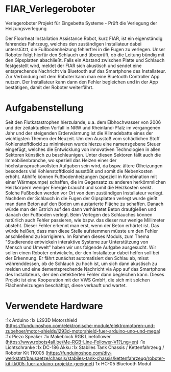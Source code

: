 # FIAR_Verlegeroboter
Verlegeroboter Projekt  für Eingebette Systeme - Prüft die Verlegung der Heizungsverlegung


Der Floorheat Installation Assistance Robot, kurz FIAR, ist ein eigenständig fahrendes Fahrzeug, welches den zuständigen Installateur dabei unterstützt, die Fußbodenheizung fehlerfrei in die Fugen zu verlegen. Unser Roboter folgt hierfür den Schlauch und überprüft, ob die Leitung bündig mit den Gipsplatten abschließt. Falls ein Abstand zwischen Platte und Schlauch festgestellt wird,
meldet der FIAR sich akustisch und sendet eine entsprechende Nachricht via Bluetooth auf das Smartphone des Installateur. Zur Verbindung mit dem Roboter kann man eine Bluetooth Controller App nutzen. Der Installateur kann dann den Fehler begleichen und in der App bestätigen, damit der Roboter weiterfährt.

Aufgabenstellung
============
Seit den Flutkatastrophen hierzulande, u.a. dem Elbhochwasser von 2006 und der zeitaktuellen Vorfall in NRW und Rheinland-Pfalz im vergangenen Jahr und der steigenden Erderwärmung ist die Klimadebatte eines der wichtigsten Themen der Neuzeit. Um den Ausstoß vom schädlichen Stoff Kohlenstoffdioxid zu minimieren wurde hierzu eine namensgebene Steuer eingefügt, welches die Entwicklung von innovativen Technologien in allen Sektoren künstlich zu beschleunigen. Unter diesen Sektoren fällt auch die Immobilienbranche, wo speziell das Heizen einer der höchstanspruchsvollsten Aufgaben sein wird, da bspw. ältere Ölheizungen besonders viel Kohlenstoffdioxid ausstößt und somit die Nebenkosten erhöht. Abhilfe können Fußbodenheizungen (speziell in Kombination mit einer Wärmepumpe) schaffen, die im Gegensatz zu anderen herkömmlichen Heizkörpern weniger Energie braucht und somit die Heizkosten senkt. Solche Fußboden werden vor Ort von dem zuständigen Installateur verlegt. Nachdem der Schlauch in die Fugen der Gipsplatten verlegt wurde gießt man dann Beton auf den Boden um austarierte Fläche zu schaffen. Danach würde man der Estrich auf den dann verhärtetet Beton draufgießen und danach der Fußboden verlegt. Beim Verlegen des Schlauches können natürlich auch Fehler passieren, wie bspw. das dieser nur wenige Millimeter absteht. Dieser Fehler erkennt man erst, wenn der Beton erhärtet ist. Das würde heißen, dass man diese Stelle aufstemmen müsste um den Fehler anschließend zu korrigieren. Im Rahmen dieses Moduls, zum Thema "Studierende entwickeln interaktive Systeme zur Unterstützung von Mensch und Umwelt" haben wir uns folgende Aufgabe ausgesucht. Wir sollen einen Roboter entwickeln, der den Installateur dabei helfen soll bei der Erkennung. Er fährt zunächst automatisiert den Schlau ab, misst währenddessen, ob de Schlauch zu hoch ist, um sich dann akustisch zu melden und eine dementsprechende Nachricht via App auf das Smartphone des Installateurs, der den detektierten Fehler dann begleichen kann. Dieses Projekt ist eine Kooperation mit der VWS GmbH, die sich mit solchen Flächenheizungen beschäftigt, diese verkauft und wartet. 


Verwendete Hardware
============
:1x Arduino
:1x L293D Motorshield (https://funduinoshop.com/elektronische-module/elektromotoren-und-zubehoer/motor-shields/l293d-motorshield-fuer-arduino-uno-und-mega)
:1x Piezo Speaker
:1x Makeblock RGB Linefollower (https://www.robots4all.be/Me-RGB-Line-Follower-V1?Lng=en)
:1x Lichtschranke
:1x DC-186 Akku
:1x Stabiles Tank Chassis / Kettenfahrzeug / Roboter Kit TK005 (https://funduinoshop.com/diy-werkstatt/bausaetze/chassis/stabiles-tank-chassis/kettenfahrzeug/roboter-kit-tk005-fuer-arduino-projekte-geeignet)
1x HC-05 Bluetooth Modul
